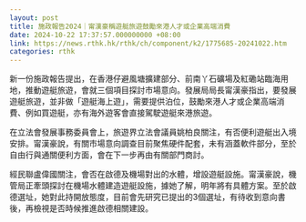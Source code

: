 ```yaml
---
layout: post
title: 施政報告2024｜甯漢豪稱遊艇旅遊鼓勵來港人才或企業高端消費
date: 2024-10-22 17:37:57.000000000 +08:00
link: https://news.rthk.hk/rthk/ch/component/k2/1775685-20241022.htm
categories: rthk
---
```


新一份施政報告提出，在香港仔避風塘擴建部分、前南丫石礦場及紅磡站臨海用地，推動遊艇旅遊，會就三個項目探討市場意向。發展局局長甯漢豪指出，要發展遊艇旅遊，並非做「遊艇海上遊」，需要提供泊位，鼓勵來港人才或企業高端消費、例如買遊艇，亦有海外遊客會直接駕駛遊艇來港旅遊。

在立法會發展事務委員會上，旅遊界立法會議員姚柏良關注，有否便利遊艇出入境安排。甯漢豪說，有關市場意向調查目前聚焦硬件配套，未有涵蓋軟件部分，至於自由行與通關便利方面，會在下一步再由有關部門商討。

經民聯盧偉國關注，會否在啟德及機場對出的水體，增設遊艇設施。甯漢豪說，機管局正牽頭探討在機場水體建造遊艇設施，據她了解，明年將有具體方案。至於啟德選址，她對此持開放態度，目前會先研究已提出的3個選址，有待收到意向書後，再檢視是否時候推進啟德相關建設。
